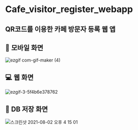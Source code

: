 # Cafe_visitor_register_webapp
## QR코드를 이용한 카페 방문자 등록 웹 앱

## 📱 모바일 화면

![ezgif com-gif-maker (4)](https://user-images.githubusercontent.com/18055781/130361294-2cdb111b-48f4-4737-8430-a345aca622b1.gif)



## 💻 웹 화면


![ezgif-3-5f4b6e378762](https://user-images.githubusercontent.com/18055781/130360844-d48b6cf7-a6a6-45c5-9518-074288a34d31.gif)


## 📲 DB 저장 화면
![스크린샷 2021-08-02 오후 4 15 01](https://user-images.githubusercontent.com/18055781/130360868-5e7ed159-5249-441e-9931-f9cb3ca57084.png)


